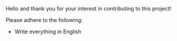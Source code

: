 Hello and thank you for your interest in contributing to this project!

Please adhere to the following:
* Write everything in English
